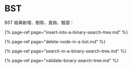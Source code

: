 # BST

BST 經典新增、刪除、查詢、驗證：

{% page-ref page="insert-into-a-binary-search-tree.md" %}

{% page-ref page="delete-node-in-a-bst.md" %}

{% page-ref page="search-in-a-binary-search-tree.md" %}

{% page-ref page="validate-binary-search-tree.md" %}



